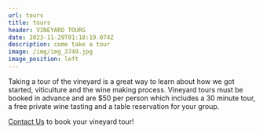 ```yaml
---
url: tours
title: tours
header: VINEYARD TOURS
date: 2023-11-29T01:18:19.074Z
description: come take a tour
image: /img/img_3749.jpg
image_position: left
---
```

Taking a tour of the vineyard is a great way to learn about how we got started, viticulture and the wine making process. Vineyard tours must be booked in advance and are $50 per person which includes a 30 minute tour, a free private wine tasting and a table reservation for your group. 

[Contact Us](mailto:info@nasketucketvineyard.com) to book your vineyard tour!